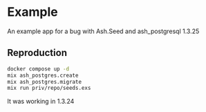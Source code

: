 # Example

An example app for a bug with Ash.Seed and ash_postgresql 1.3.25

## Reproduction

```bash
docker compose up -d
mix ash_postgres.create
mix ash_postgres.migrate
mix run priv/repo/seeds.exs
```

It was working in 1.3.24